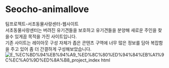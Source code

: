 # Seocho-animallove
팀프로젝트-서초동물사랑센터-웹사이트<br>
서초동물사랑센터는 버려진 유기견들을 보호하고 유기견들을 분양해 새로운 주인을 찾을수 있게끔 목적을 가진 사이트입니다.<br>
기존 사이트는 레이아웃 구성 자체가 좁은 콘텐츠 구역에 너무 많은 정보를 담아 복잡함을 주고 있어 좀 더 간결하게 구성해보았습니다.
![_E__%EC%BD%94%EB%94%A9_%ED%8C%80%ED%94%84%EB%A1%9C%EC%A0%9D%ED%8A%B8_project_index html](https://user-images.githubusercontent.com/91304854/139219347-d3e5a2c6-0540-4d18-8ad4-351b7d3c8990.png)
